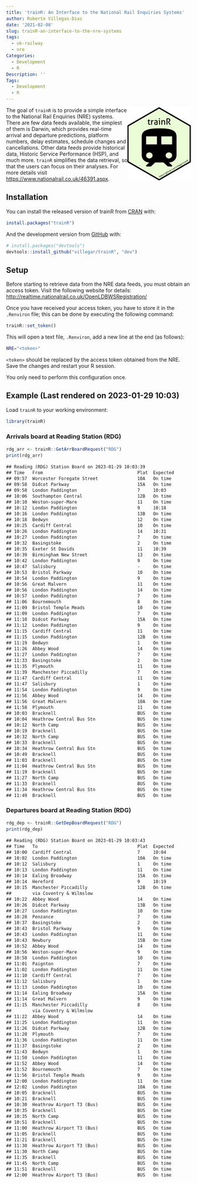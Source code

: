 ```yaml
---
title: 'trainR: An Interface to the National Rail Enquiries Systems'
author: Roberto Villegas-Diaz
date: '2021-02-08'
slug: trainR-an-interface-to-the-nre-systems
tags:
  - uk-railway
  - nre
Categories:
  - Development
  - R
Description: ''
Tags:
  - Development
  - R
---
```


<img src="https://raw.githubusercontent.com/villegar/trainR/main/inst/images/logo.png" alt="logo" align="right" height=200px/>

The goal of `trainR` is to provide a simple interface to the 
National Rail Enquiries (NRE) systems. There are few data feeds 
available, the simplest of them is Darwin, which provides real-time 
arrival and departure predictions, platform numbers, delay estimates, 
schedule changes and cancellations. Other data feeds provide historical 
data, Historic Service Performance (HSP), and much more. `trainR` 
simplifies the data retrieval, so that the users can focus on their 
analyses. For more details visit 
https://www.nationalrail.co.uk/46391.aspx.

## Installation

You can install the released version of trainR from [CRAN](https://CRAN.R-project.org) with:

``` r
install.packages("trainR")
```

And the development version from [GitHub](https://github.com/) with:

``` r
# install.packages("devtools")
devtools::install_github("villegar/trainR", "dev")
```

## Setup
Before starting to retrieve data from the NRE data feeds, you must obtain an access token. 
Visit the following website for details: http://realtime.nationalrail.co.uk/OpenLDBWSRegistration/

Once you have received your access token, you have to store it in the `.Renviron` file; this can be 
done by executing the following command:


```r
trainR::set_token()
```

This will open a text file, `.Renviron`, add a new line at the end (as follows):

```bash
NRE="<token>"
```

`<token>` should be replaced by the access token obtained from the NRE. Save the changes and restart 
your R session.

You only need to perform this configuration once.

## Example (Last rendered on 2023-01-29 10:03)

Load `trainR` to your working environment:

```r
library(trainR)
```

### Arrivals board at Reading Station (RDG)


```r
rdg_arr <- trainR::GetArrBoardRequest("RDG")
print(rdg_arr)
```

```
## Reading (RDG) Station Board on 2023-01-29 10:03:39
## Time   From                                    Plat  Expected
## 09:57  Worcester Foregate Street               10A   On time
## 09:58  Didcot Parkway                          15A   On time
## 09:58  London Paddington                       7     10:03
## 10:06  Southampton Central                     12B   On time
## 10:10  Weston-super-Mare                       11    On time
## 10:12  London Paddington                       9     10:18
## 10:16  London Paddington                       13B   On time
## 10:18  Bedwyn                                  12    On time
## 10:25  Cardiff Central                         10    On time
## 10:26  London Paddington                       14    10:31
## 10:27  London Paddington                       7     On time
## 10:32  Basingstoke                             2     On time
## 10:35  Exeter St Davids                        11    10:39
## 10:39  Birmingham New Street                   13    On time
## 10:42  London Paddington                       9     On time
## 10:47  Salisbury                               -     On time
## 10:53  Bristol Parkway                         10    On time
## 10:54  London Paddington                       9     On time
## 10:56  Great Malvern                           11    On time
## 10:56  London Paddington                       14    On time
## 10:57  London Paddington                       7     On time
## 11:06  Bournemouth                             8     On time
## 11:09  Bristol Temple Meads                    10    On time
## 11:09  London Paddington                       7     On time
## 11:10  Didcot Parkway                          15A   On time
## 11:12  London Paddington                       9     On time
## 11:15  Cardiff Central                         11    On time
## 11:15  London Paddington                       12B   On time
## 11:19  Bedwyn                                  1     On time
## 11:26  Abbey Wood                              14    On time
## 11:27  London Paddington                       7     On time
## 11:33  Basingstoke                             2     On time
## 11:35  Plymouth                                11    On time
## 11:39  Manchester Piccadilly                   7     On time
## 11:47  Cardiff Central                         11    On time
## 11:47  Salisbury                               1     On time
## 11:54  London Paddington                       9     On time
## 11:56  Abbey Wood                              14    On time
## 11:56  Great Malvern                           10A   On time
## 11:58  Plymouth                                11    On time
## 10:03  Bracknell                               BUS   On time
## 10:04  Heathrow Central Bus Stn                BUS   On time
## 10:12  North Camp                              BUS   On time
## 10:19  Bracknell                               BUS   On time
## 10:32  North Camp                              BUS   On time
## 10:33  Bracknell                               BUS   On time
## 10:34  Heathrow Central Bus Stn                BUS   On time
## 10:49  Bracknell                               BUS   On time
## 11:03  Bracknell                               BUS   On time
## 11:04  Heathrow Central Bus Stn                BUS   On time
## 11:19  Bracknell                               BUS   On time
## 11:27  North Camp                              BUS   On time
## 11:33  Bracknell                               BUS   On time
## 11:34  Heathrow Central Bus Stn                BUS   On time
## 11:49  Bracknell                               BUS   On time
```

### Departures board at Reading Station (RDG)


```r
rdg_dep <- trainR::GetDepBoardRequest("RDG")
print(rdg_dep)
```

```
## Reading (RDG) Station Board on 2023-01-29 10:03:43
## Time   To                                      Plat  Expected
## 10:00  Cardiff Central                         7     10:04
## 10:02  London Paddington                       10A   On time
## 10:12  Salisbury                               1     On time
## 10:13  London Paddington                       11    On time
## 10:14  Ealing Broadway                         15A   On time
## 10:14  Hereford                                9     10:19
## 10:15  Manchester Piccadilly                   12B   On time
##        via Coventry & Wilmslow                 
## 10:22  Abbey Wood                              14    On time
## 10:26  Didcot Parkway                          13B   On time
## 10:27  London Paddington                       10    On time
## 10:28  Penzance                                7     On time
## 10:37  Basingstoke                             2     On time
## 10:43  Bristol Parkway                         9     On time
## 10:43  London Paddington                       11    On time
## 10:43  Newbury                                 15B   On time
## 10:52  Abbey Wood                              14    On time
## 10:56  Weston-super-Mare                       9     On time
## 10:58  London Paddington                       10    On time
## 11:01  Paignton                                7     On time
## 11:02  London Paddington                       11    On time
## 11:10  Cardiff Central                         7     On time
## 11:12  Salisbury                               1     On time
## 11:13  London Paddington                       10    On time
## 11:14  Ealing Broadway                         15A   On time
## 11:14  Great Malvern                           9     On time
## 11:15  Manchester Piccadilly                   8     On time
##        via Coventry & Wilmslow                 
## 11:22  Abbey Wood                              14    On time
## 11:25  London Paddington                       11    On time
## 11:26  Didcot Parkway                          12B   On time
## 11:28  Plymouth                                7     On time
## 11:36  London Paddington                       11    On time
## 11:37  Basingstoke                             2     On time
## 11:43  Bedwyn                                  1     On time
## 11:50  London Paddington                       11    On time
## 11:52  Abbey Wood                              14    On time
## 11:52  Bournemouth                             7     On time
## 11:56  Bristol Temple Meads                    9     On time
## 12:00  London Paddington                       11    On time
## 12:02  London Paddington                       10A   On time
## 10:05  Bracknell                               BUS   On time
## 10:21  Bracknell                               BUS   On time
## 10:30  Heathrow Airport T3 (Bus)               BUS   On time
## 10:35  Bracknell                               BUS   On time
## 10:35  North Camp                              BUS   On time
## 10:51  Bracknell                               BUS   On time
## 11:00  Heathrow Airport T3 (Bus)               BUS   On time
## 11:05  Bracknell                               BUS   On time
## 11:21  Bracknell                               BUS   On time
## 11:30  Heathrow Airport T3 (Bus)               BUS   On time
## 11:30  North Camp                              BUS   On time
## 11:35  Bracknell                               BUS   On time
## 11:45  North Camp                              BUS   On time
## 11:51  Bracknell                               BUS   On time
## 12:00  Heathrow Airport T3 (Bus)               BUS   On time
```
